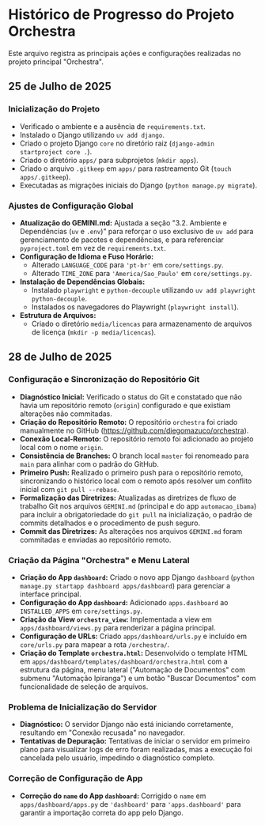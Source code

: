 # Histórico de Progresso do Projeto Orchestra

Este arquivo registra as principais ações e configurações realizadas no projeto principal "Orchestra".

## 25 de Julho de 2025

### Inicialização do Projeto
- Verificado o ambiente e a ausência de `requirements.txt`.
- Instalado o Django utilizando `uv add django`.
- Criado o projeto Django `core` no diretório raiz (`django-admin startproject core .`).
- Criado o diretório `apps/` para subprojetos (`mkdir apps`).
- Criado o arquivo `.gitkeep` em `apps/` para rastreamento Git (`touch apps/.gitkeep`).
- Executadas as migrações iniciais do Django (`python manage.py migrate`).

### Ajustes de Configuração Global
- **Atualização do GEMINI.md:** Ajustada a seção "3.2. Ambiente e Dependências (`uv` e `.env`)" para reforçar o uso exclusivo de `uv add` para gerenciamento de pacotes e dependências, e para referenciar `pyproject.toml` em vez de `requirements.txt`.
- **Configuração de Idioma e Fuso Horário:**
    - Alterado `LANGUAGE_CODE` para `'pt-br'` em `core/settings.py`.
    - Alterado `TIME_ZONE` para `'America/Sao_Paulo'` em `core/settings.py`.
- **Instalação de Dependências Globais:**
    - Instalado `playwright` e `python-decouple` utilizando `uv add playwright python-decouple`.
    - Instalados os navegadores do Playwright (`playwright install`).
- **Estrutura de Arquivos:**
    - Criado o diretório `media/licencas` para armazenamento de arquivos de licença (`mkdir -p media/licencas`).

## 28 de Julho de 2025

### Configuração e Sincronização do Repositório Git
- **Diagnóstico Inicial:** Verificado o status do Git e constatado que não havia um repositório remoto (`origin`) configurado e que existiam alterações não commitadas.
- **Criação do Repositório Remoto:** O repositório `orchestra` foi criado manualmente no GitHub (https://github.com/diegomazuco/orchestra).
- **Conexão Local-Remoto:** O repositório remoto foi adicionado ao projeto local com o nome `origin`.
- **Consistência de Branches:** O branch local `master` foi renomeado para `main` para alinhar com o padrão do GitHub.
- **Primeiro Push:** Realizado o primeiro push para o repositório remoto, sincronizando o histórico local com o remoto após resolver um conflito inicial com `git pull --rebase`.
- **Formalização das Diretrizes:** Atualizadas as diretrizes de fluxo de trabalho Git nos arquivos `GEMINI.md` (principal e do app `automacao_ibama`) para incluir a obrigatoriedade do `git pull` na inicialização, o padrão de commits detalhados e o procedimento de push seguro.
- **Commit das Diretrizes:** As alterações nos arquivos `GEMINI.md` foram commitadas e enviadas ao repositório remoto.

### Criação da Página "Orchestra" e Menu Lateral
- **Criação do App `dashboard`:** Criado o novo app Django `dashboard` (`python manage.py startapp dashboard apps/dashboard`) para gerenciar a interface principal.
- **Configuração do App `dashboard`:** Adicionado `apps.dashboard` ao `INSTALLED_APPS` em `core/settings.py`.
- **Criação da View `orchestra_view`:** Implementada a view em `apps/dashboard/views.py` para renderizar a página principal.
- **Configuração de URLs:** Criado `apps/dashboard/urls.py` e incluído em `core/urls.py` para mapear a rota `/orchestra/`.
- **Criação do Template `orchestra.html`:** Desenvolvido o template HTML em `apps/dashboard/templates/dashboard/orchestra.html` com a estrutura da página, menu lateral ("Automação de Documentos" com submenu "Automação Ipiranga") e um botão "Buscar Documentos" com funcionalidade de seleção de arquivos.

### Problema de Inicialização do Servidor
- **Diagnóstico:** O servidor Django não está iniciando corretamente, resultando em "Conexão recusada" no navegador.
- **Tentativas de Depuração:** Tentativas de iniciar o servidor em primeiro plano para visualizar logs de erro foram realizadas, mas a execução foi cancelada pelo usuário, impedindo o diagnóstico completo.

### Correção de Configuração de App
- **Correção do `name` do App `dashboard`:** Corrigido o `name` em `apps/dashboard/apps.py` de `'dashboard'` para `'apps.dashboard'` para garantir a importação correta do app pelo Django.